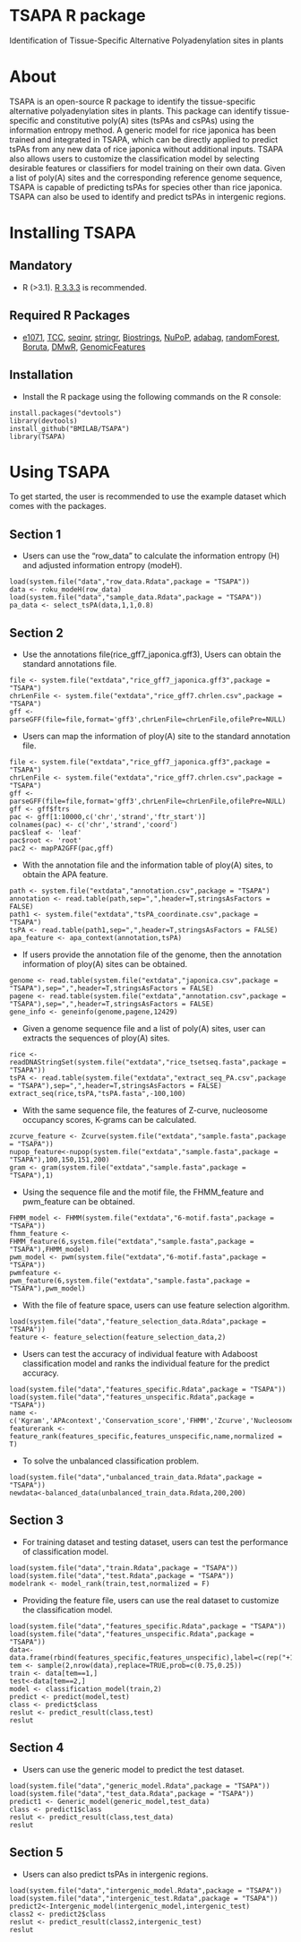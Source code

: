 TSAPA R package
====================

Identification of Tissue-Specific Alternative Polyadenylation sites in plants

About
====================
TSAPA is an open-source R package to identify the tissue-specific alternative polyadenylation sites in plants. This package can identify tissue-specific and constitutive poly(A) sites (tsPAs and csPAs) using the information entropy method. A generic model for rice japonica has been trained and integrated in TSAPA, which can be directly applied to predict tsPAs from any new data of rice japonica without additional inputs. TSAPA also allows users to customize the classification model by selecting desirable features or classifiers for model training on their own data. Given a list of poly(A) sites and the corresponding reference genome sequence, TSAPA is capable of predicting tsPAs for species other than rice japonica. TSAPA can also be used to identify and predict tsPAs in intergenic regions.

Installing TSAPA
=============
Mandatory 
---------

* R (>3.1). [R 3.3.3](https://www.r-project.org/) is recommended.

Required R Packages
---------
* [e1071](https://CRAN.R-project.org/package=e1071), [TCC](http://www.bioconductor.org/packages/release/bioc/html/TCC.html), [seqinr](https://CRAN.R-project.org/package=seqinr ), [stringr](https://CRAN.R-project.org/package=stringr), [Biostrings](http://www.bioconductor.org/packages/release/bioc/html/Biostrings.html), [NuPoP](http://master.bioconductor.org/packages/release/bioc/html/NuPoP.html), [adabag](https://CRAN.R-project.org/package=adabag), [randomForest](https://CRAN.R-project.org/package=randomForest), [Boruta](https://CRAN.R-project.org/package=Boruta), [DMwR](https://CRAN.R-project.org/package=DMwR), [GenomicFeatures](http://www.bioconductor.org/packages/release/bioc/html/GenomicFeatures.html)

Installation
---------
* Install the R package using the following commands on the R console:
```
install.packages("devtools")
library(devtools)
install_github("BMILAB/TSAPA")
library(TSAPA)
```

Using TSAPA
=============
To get started, the user is recommended to use the example dataset which comes with the packages.

Section 1 
---------
* Users can use the “row_data” to calculate the information entropy (H) and adjusted information entropy (modeH).
```
load(system.file("data","row_data.Rdata",package = "TSAPA"))
data <- roku_modeH(row_data)
load(system.file("data","sample_data.Rdata",package = "TSAPA"))
pa_data <- select_tsPA(data,1,1,0.8)
```

Section 2
---------
* Use the annotations file(rice_gff7_japonica.gff3), Users can obtain the standard annotations file.
```
file <- system.file("extdata","rice_gff7_japonica.gff3",package = "TSAPA")
chrLenFile <- system.file("extdata","rice_gff7.chrlen.csv",package = "TSAPA")
gff <- parseGFF(file=file,format='gff3',chrLenFile=chrLenFile,ofilePre=NULL)
```
* Users can map the information of ploy(A) site to the standard annotation file.
```
file <- system.file("extdata","rice_gff7_japonica.gff3",package = "TSAPA")
chrLenFile <- system.file("extdata","rice_gff7.chrlen.csv",package = "TSAPA")
gff <- parseGFF(file=file,format='gff3',chrLenFile=chrLenFile,ofilePre=NULL)
gff <- gff$ftrs
pac <- gff[1:10000,c('chr','strand','ftr_start')]
colnames(pac) <- c('chr','strand','coord')
pac$leaf <- 'leaf'
pac$root <- 'root'
pac2 <- mapPA2GFF(pac,gff)
```
* With the annotation file and the information table of ploy(A) sites, to obtain the APA feature.
```
path <- system.file("extdata","annotation.csv",package = "TSAPA")
annotation <- read.table(path,sep=",",header=T,stringsAsFactors = FALSE)
path1 <- system.file("extdata","tsPA_coordinate.csv",package = "TSAPA")
tsPA <- read.table(path1,sep=",",header=T,stringsAsFactors = FALSE)
apa_feature <- apa_context(annotation,tsPA)
```
* If users provide the annotation file of the genome, then the annotation information of ploy(A) sites can be obtained.
```
genome <- read.table(system.file("extdata","japonica.csv",package = "TSAPA"),sep=",",header=T,stringsAsFactors = FALSE)
pagene <- read.table(system.file("extdata","annotation.csv",package = "TSAPA"),sep=",",header=T,stringsAsFactors = FALSE)
gene_info <- geneinfo(genome,pagene,12429)
```
* Given a genome sequence file and a list of poly(A) sites, user can extracts the sequences of ploy(A) sites.
```
rice <- readDNAStringSet(system.file("extdata","rice_tsetseq.fasta",package = "TSAPA"))
tsPA <- read.table(system.file("extdata","extract_seq_PA.csv",package = "TSAPA"),sep=",",header=T,stringsAsFactors = FALSE)
extract_seq(rice,tsPA,"tsPA.fasta",-100,100)
```
* With the same sequence file, the features of Z-curve, nucleosome occupancy scores, K-grams can be calculated. 
```
zcurve_feature <- Zcurve(system.file("extdata","sample.fasta",package = "TSAPA"))
nupop_feature<-nupop(system.file("extdata","sample.fasta",package = "TSAPA"),100,150,151,200)
gram <- gram(system.file("extdata","sample.fasta",package = "TSAPA"),1)
```
* Using the sequence file and the motif file, the FHMM_feature and pwm_feature can be obtained.
```
FHMM_model <- FHMM(system.file("extdata","6-motif.fasta",package = "TSAPA"))
fhmm_feature <- FHMM_feature(6,system.file("extdata","sample.fasta",package = "TSAPA"),FHMM_model)
pwm_model <- pwm(system.file("extdata","6-motif.fasta",package = "TSAPA"))
pwmfeature <- pwm_feature(6,system.file("extdata","sample.fasta",package = "TSAPA"),pwm_model)
```
* With the file of feature space, users can use feature selection algorithm.
```
load(system.file("data","feature_selection_data.Rdata",package = "TSAPA"))
feature <- feature_selection(feature_selection_data,2)
```
* Users can test the accuracy of individual feature with Adaboost classification model and ranks the individual feature for the predict accuracy.
```
load(system.file("data","features_specific.Rdata",package = "TSAPA"))
load(system.file("data","features_unspecific.Rdata",package = "TSAPA"))
name <- c('Kgram','APAcontext','Conservation_score','FHMM','Zcurve','Nucleosome_Positioning','PWM','Secondary_structure')
featurerank <- feature_rank(features_specific,features_unspecific,name,normalized = T)
```
* To solve the unbalanced classification problem.
```
load(system.file("data","unbalanced_train_data.Rdata",package = "TSAPA"))
newdata<-balanced_data(unbalanced_train_data.Rdata,200,200)
```

Section 3
---------
* For training dataset and testing dataset, users can test the performance of classification model.
```
load(system.file("data","train.Rdata",package = "TSAPA"))
load(system.file("data","test.Rdata",package = "TSAPA"))
modelrank <- model_rank(train,test,normalized = F)
```
* Providing the feature file, users can use the real dataset to customize the classification model. 
```
load(system.file("data","features_specific.Rdata",package = "TSAPA"))
load(system.file("data","features_unspecific.Rdata",package = "TSAPA"))
data<-data.frame(rbind(features_specific,features_unspecific),label=c(rep("+1",nrow(features_specific)),rep("-1",nrow(features_unspecific))))
tem <- sample(2,nrow(data),replace=TRUE,prob=c(0.75,0.25))
train <- data[tem==1,]
test<-data[tem==2,]
model <- classification_model(train,2)
predict <- predict(model,test)
class <- predict$class
reslut <- predict_result(class,test)
reslut
```

Section 4
---------
*  Users can use the generic model to predict the test dataset. 
```
load(system.file("data","generic_model.Rdata",package = "TSAPA"))
load(system.file("data","test_data.Rdata",package = "TSAPA"))
predict1 <- Generic_model(generic_model,test_data)
class <- predict1$class
reslut <- predict_result(class,test_data)
reslut
```

Section 5
---------
*  Users can also predict tsPAs in intergenic regions. 
```
load(system.file("data","intergenic_model.Rdata",package = "TSAPA"))
load(system.file("data","intergenic_test.Rdata",package = "TSAPA"))
predict2<-Intergenic_model(intergenic_model,intergenic_test)
class2 <- predict2$class
reslut <- predict_result(class2,intergenic_test)
reslut
```
